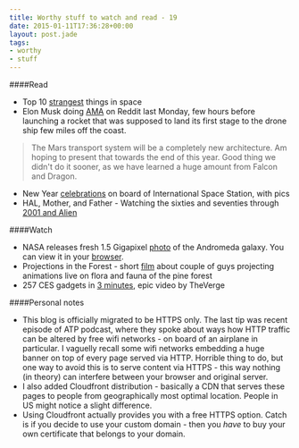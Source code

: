 ```yaml
---
title: Worthy stuff to watch and read - 19
date: 2015-01-11T17:36:28+00:00
layout: post.jade
tags:
- worthy
- stuff
---
```


####Read

* Top 10 [strangest](http://imgur.com/gallery/crbiq) things in space
* Elon Musk doing [AMA](http://www.reddit.com/r/IAmA/comments/2rgsan/i_am_elon_musk_ceocto_of_a_rocket_company_ama/) on Reddit last Monday, few hours before launching a rocket that was supposed to land its first stage to the drone ship few miles off the coast.

 >The Mars transport system will be a completely new architecture. Am hoping to present that towards the end of this year. Good thing we didn't do it sooner, as we have learned a huge amount from Falcon and Dragon.

* New Year [celebrations](http://en.federalspace.ru/20359/) on board of International Space Station, with pics
* HAL, Mother, and Father - Watching the sixties and seventies through [2001 and Alien](http://www.theparisreview.org/blog/2015/01/09/hal-mother-and-father/)

####Watch

* NASA releases fresh 1.5 Gigapixel [photo](http://petapixel.com/2015/01/07/100-million-stars-looks-like-nasa-releases-1-5-gigapixel-photo-andromeda-galaxy/) of the Andromeda galaxy. You can view it in your [browser](http://www.spacetelescope.org/images/heic1502a/zoomable/).
* Projections in the Forest - short [film](https://vimeo.com/115082758) about couple of guys projecting animations live on flora and fauna of the pine forest
* 257 CES gadgets in [3 minutes](https://www.youtube.com/watch?v=o6dp7zeTExY), epic video by TheVerge

####Personal notes

* This blog is officially migrated to be HTTPS only. The last tip was recent episode of ATP podcast, where they spoke about ways how HTTP traffic can be altered by free wifi networks - on board of an airplane in particular. I vaguelly recall some wifi networks embedding a huge banner on top of every page served via HTTP. Horrible thing to do, but one way to avoid this is to serve content via HTTPS - this way nothing (in theory) can interfere between your browser and original server.
* I also added Cloudfront distribution - basically a CDN that serves these pages to people from geographically most optimal location. People in US might notice a slight difference.
* Using Cloudfront actually provides you with a free HTTPS option. Catch is if you decide to use your custom domain - then you _have_ to buy your own certificate that belongs to your domain.
